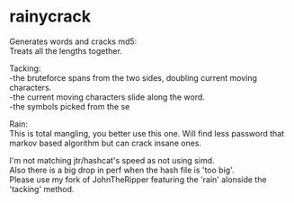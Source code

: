# rainycrack
Generates words and cracks md5:  
Treats all the lengths together.  

Tacking:  
-the bruteforce spans from the two sides, doubling current moving characters.  
-the current moving characters slide along the word.  
-the symbols picked from the se 

Rain:  
This is total mangling, you better use this one. Will find less password that markov based algorithm but can crack insane ones.  

I'm not matching jtr/hashcat's speed as not using simd.  
Also there is a big drop in perf when the hash file is 'too big'.  
Please use my fork of JohnTheRipper featuring the 'rain' alonside the 'tacking' method. 




